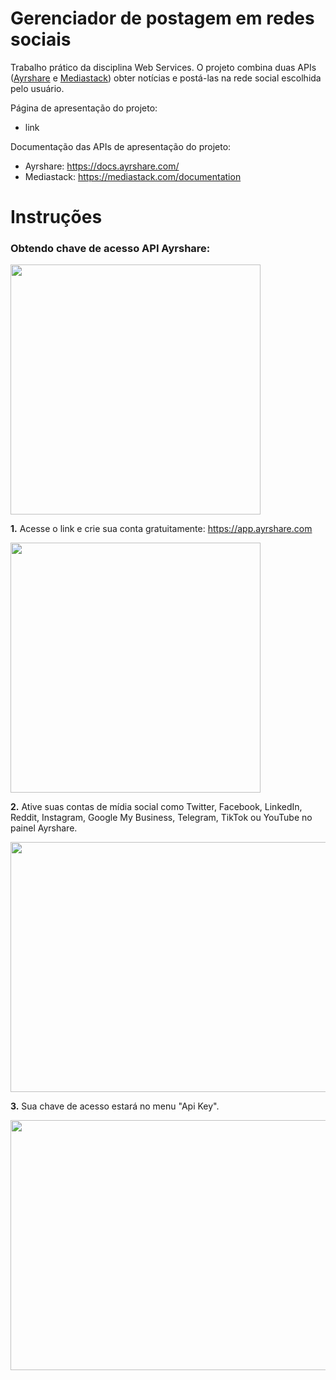 # Gerenciador de postagem em redes sociais

Trabalho prático da disciplina Web Services. O projeto combina duas APIs ([Ayrshare](https://www.ayrshare.com/) e [Mediastack](https://mediastack.com/)) obter notícias e postá-las na rede social escolhida pelo usuário. 


Página de apresentação do projeto:
   - link

Documentação das APIs de apresentação do projeto:

  - Ayrshare: https://docs.ayrshare.com/
  - Mediastack: https://mediastack.com/documentation


# Instruções

### Obtendo chave de acesso API Ayrshare:

<img src="https://www.ayrshare.com/wp-content/uploads/2020/08/ayr-logo-2156-reduced.png" width="400">

**1.** Acesse o link e crie sua conta gratuitamente: https://app.ayrshare.com

   <img src="https://www.ayrshare.com/wp-content/uploads/2021/07/ayrshare-login.jpg" width="400" height="400">
   
**2.** Ative suas contas de mídia social como Twitter, Facebook, LinkedIn, Reddit, Instagram, Google My Business, Telegram, TikTok ou YouTube no painel Ayrshare.

   <img src="https://www.ayrshare.com/wp-content/uploads/social-api-linking.jpg" width="750" height="400">
  
**3.** Sua chave de acesso estará no menu "Api Key".
   
   <img src="https://www.ayrshare.com/wp-content/uploads/social-api-key.jpg" width="750" height="400">
   

